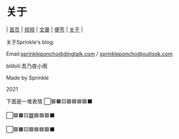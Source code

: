 # 关于
| [首页](index.md) | [视频](video.html) | [文章](article.md) | [便签](note.md) | [关于](about.md) |

关于Sprinkle's blog:

Email:sprinkleponcho@dingtalk.com / sprinkleponcho@outlook.com

bilibili:吾乃夜小雨

Made by Sprinkle

2021

下面是一堆表情
⬜🟥🟧🟨🟩🟦🟦🟪⬛

⬜🟥🟧🟨[🟩](egg3.md)🟦🟦🟪⬛

⬜🟥🟧🟨🟩🟦🟦🟪⬛
